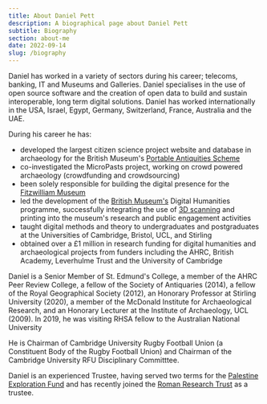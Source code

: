 ```yaml
---
title: About Daniel Pett
description: A biographical page about Daniel Pett
subtitle: Biography
section: about-me
date: 2022-09-14
slug: /biography
---
```


Daniel has worked in a variety of sectors during his career; telecoms, banking, 
IT and Museums and Galleries. Daniel specialises in the use of open source software and the creation of  open data to build and sustain
interoperable, long term digital solutions. Daniel has worked internationally in the USA, Israel, Egypt, Germany, Switzerland, France, Australia and the UAE. 

During his career he has:

* developed the largest citizen science project website and database in archaeology for the British Museum's [Portable Antiquities Scheme](https://finds.org.uk)
* co-investigated the MicroPasts project, working on crowd powered archaeology (crowdfunding and crowdsourcing)
* been solely responsible for building the digital presence for the [Fitzwilliam Museum](https://fitzmuseum.cam.ac.uk)
* led the development of the [British Museum's](https://britishmuseum.org) Digital Humanities programme, successfully integrating the use of [3D scanning](https://sketchfab.com/britishmuseum) and printing into the museum's research and public engagement activities
* taught digital methods and theory to undergraduates and postgraduates at the Universities of Cambridge, Bristol, UCL, and Stirling
* obtained over a £1 million in research funding for digital humanities and archaeological projects from funders including the AHRC, British Academy, Leverhulme Trust and the University of Cambridge

Daniel is a Senior Member of St. Edmund's College, a member of the AHRC Peer Review College, a fellow of the Society of Antiquaries (2014), a fellow of the Royal Geographical Society (2012), an Honorary Professor at Stirling University (2020), a member of the McDonald Institute for Archaeological Research, and an
Honorary Lecturer at the Institute of Archaeology, UCL (2009). In 2019, he was visiting RHSA fellow to the Australian National University

He is Chairman of Cambridge University Rugby Football Union (a Constituent Body of the Rugby Football Union) and Chairman 
of the Cambridge University RFU Disciplinary Committtee. 

Daniel is an experienced Trustee, having served two terms for the [Palestine Exploration Fund](https://pef.org.uk) and has 
recently joined the [Roman Research Trust](https://romanresearchtrust.org/) as a trustee. 
